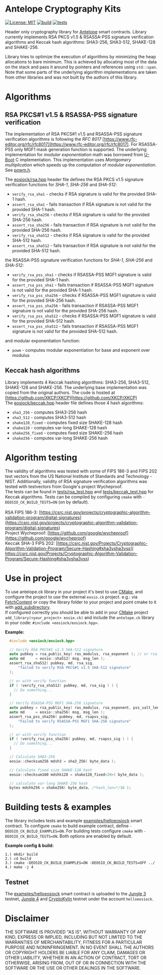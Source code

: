 # Antelope Cryptography Kits
[![License: MIT](https://img.shields.io/badge/License-MIT-blue.svg)](LICENSE)
[![build](https://github.com/ZeroPass/antelope.ck/actions/workflows/build.yml/badge.svg?branch=master)](https://github.com/ZeroPass/antelope.ck/actions/workflows/build.yml)
[![tests](https://github.com/ZeroPass/antelope.ck/actions/workflows/tests.yml/badge.svg?branch=master)](https://github.com/ZeroPass/antelope.ck/actions/workflows/tests.yml)

Header only cryptography library for [Antelope](https://github.com/antelopeIO)  smart contracts.
Library currently implements RSA PKCS v1.5 & RSASSA-PSS signature verification algorithms and Keccak hash algorithms: SHA3-256, SHA3-512, SHAKE-128 and SHAKE-256.

Library tries to optimize the execution of algorithms by minimizing the heap allocations to bare minimum. This is achieved by allocating most of the data on the stack and pass it around by pointers and references using `std::span`. Note that some parts of the underlying algorithm implementations are taken from other libraries and was not built by the authors of this library.

# Algorithms
## RSA PKCS#1 v1.5 & RSASSA-PSS signature verification
The implementation of RSA PKCS#1 v1.5 and RSASSA-PSS signature verification algorithms is following the *RFC 8017* [https://www.rfc-editor.org/rfc/rfc8017](https://www.rfc-editor.org/rfc/rfc8017). For RSASSA-PSS only MGF1 mask generation function is supported. The underlying implementation for *modular exponentiation* math was borrowed from [U-Boot](https://github.com/u-boot/u-boot) C implementation. This implementation uses *Montgomery multiplication* which speeds up the computation of *modular exponentiation*. See [powm.h](include/eosiock/c/powm.h).

The [eosiock/rsa.hpp](include/eosiock/rsa.hpp) header file defines the RSA PKCS v1.5 signature verification functions for *SHA-1*, *SHA-256* and *SHA-512*:
- `verify_rsa_sha1` - checks if RSA signature is valid for the provided SHA-1 hash.
- `assert_rsa_sha1` - fails transaction if RSA signature is not valid for the provided SHA-1 hash.
- `verify_rsa_sha256` - checks if RSA signature is valid for the provided SHA-256 hash.
- `assert_rsa_sha256` - fails transaction if RSA signature is not valid for the provided SHA-256 hash.
- `verify_rsa_sha512` - checks if RSA signature is valid for the provided SHA-512 hash.
- `assert_rsa_sha512` - fails transaction if RSA signature is not valid for the provided SHA-512 hash.

the RSASSA-PSS signature verification functions for *SHA-1*, *SHA-256* and *SHA-512*:
- `verify_rsa_pss_sha1` - checks if RSASSA-PSS MGF1 signature is valid for the provided SHA-1 hash.
- `assert_rsa_pss_sha1` - fails transaction if RSASSA-PSS MGF1 signature is not valid for the provided SHA-1 hash.
- `verify_rsa_pss_sha256` - checks if RSASSA-PSS MGF1 signature is valid for the provided SHA-256 hash.
- `assert_rsa_pss_sha256` - fails transaction if RSASSA-PSS MGF1 signature is not valid for the provided SHA-256 hash.
- `verify_rsa_pss_sha512` - checks if RSASSA-PSS MGF1 signature is valid for the provided SHA-512 hash.
- `assert_rsa_pss_sha512` - fails transaction if RSASSA-PSS MGF1 signature is not valid for the provided SHA-512 hash.

and modular exponentiation function:
- `powm` - computes modular exponentiation for base and exponent over modulus

## Keccak hash algorithms
Library implements 4 Keccak hashing algorithms: SHA3-256, SHA3-512, SHAKE-128 and SHAKE-256. The underlying base implementation was copied from the original authors. The code is hosted at [https://github.com/XKCP/XKCP](https://github.com/XKCP/XKCP)
<br>The [eosiock/keccak.hpp](include/eosiock/keccak.hpp) header file defines those 4 hash algorithms:
- `sha3_256` - computes SHA3-256 hash
- `sha3_512` - computes SHA3-512 hash
- `shake128_fixed` - computes fixed size  SHAKE-128 hash
- `shake128` - computes var-long SHAKE-128 hash
- `shake256_fixed` - computes fixed size SHAKE-256 hash
- `shake256` - computes var-long SHAKE-256 hash

# Algorithm testing
The validity of algorithms was tested with some of FIPS 186-3 and FIPS 202 test vectors from the US National Institute of Standards and Technology - NIST. Additionally, validity of RSA signature verification algorithms was tested with testvectors from Google's project Wycheproof.
<br>The tests can be found in [tests/rsa_test.hpp](tests/include/eosiock/tests/rsa_test.hpp) and [tests/keccak_test.hpp](tests/include/eosiock/tests/keccak_test.hpp) for Keccak algorithms. Tests can be compiled by configuring `cmake` with `-DEOSIO_CK_BUILD_TESTS=ON` (on by default).
<br><br>RSA FIPS 186-3: [https://csrc.nist.gov/projects/cryptographic-algorithm-validation-program/digital-signatures](https://csrc.nist.gov/projects/cryptographic-algorithm-validation-program/digital-signatures)
<br>Project Wycheproof: [https://github.com/google/wycheproof](https://github.com/google/wycheproof)
<br>Keccak SHA-3 FIPS 202: [https://csrc.nist.gov/Projects/Cryptographic-Algorithm-Validation-Program/Secure-Hashing#sha3vsha3vss]( https://csrc.nist.gov/Projects/Cryptographic-Algorithm-Validation-Program/Secure-Hashing#sha3vsha3vss)

# Use in project
To use antelope.ck library in your project it's best to use [CMake](https://cmake.org/), and configure the project to use the external `eosio.ck` project. e.g.: via [FetchContent](https://cmake.org/cmake/help/latest/module/FetchContent.html) or copy the library folder to your project and point cmake to it with [add_subdirectory](https://cmake.org/cmake/help/latest/command/add_subdirectory.html). <br>If configured correctly you should be able to add in your [CMake](https://cmake.org/) project `add_library(<your_project> eosio.ck)` and include the `antelope.ck` library in your code: `#include <eosiock/eosiock.hpp>`.

**Example:**
```cpp
  #include <eosiock/eosiock.hpp>

  // Verify RSA PKCS#1 v1.5 SHA-512 signature
  auto pubkey = rsa_public_key( ras_modulus, rsa_exponent ); // or rsa_public_key_view(...)
  auto md     = eosio::sha512( msg, msg_len );
  assert_rsa_sha512( pubkey, md, rsa_sig,
      "failed to verify RSA PKCS#1 v1.5 SHA-512 signature"
  );

  // or with verify function
  if ( !verify_rsa_sha512( pubkey, md, rsa_sig ) ) {
    // Do something...
  }

  // Verify RSASSA-PSS MGF1 SHA-256 signature
  auto pubkey = rsa_public_key( ras_modulus, rsa_exponent, pss_salt_len ); // or rsa_public_key_view(...)
  auto md     = eosio::sha256( msg, msg_len );
  assert_rsa_pss_sha256( pubkey, md, rsapss_sig,
      "Failed to verify RSASSA-PSS MGF1 SHA-256 signature"
  );

  // or with verify function
  if ( !verify_rsa_pss_sha256( pubkey, md, rsapss_sig ) ) {
    // Do something...
  }

  // Calculate SHA3-256
  eosio::checksum256 mdsh3 = sha3_256( byte_data );

  // Calculate fixed size SHAKE-128 hash
  eosio::checksum160 mdshk128 = shake128_fixed<20>( byte_data );

  // calculate var-long SHAKE-256 hash
  bytes mdshk256 = shake256( byte_data, /*hash_len=*/16 );
```

# Building tests & examples
The library includes tests and example [examples/helloeosiock](examples/helloeosiock) smart contract. To configure `cmake` to build example contract, define `-DEOSIO_CK_BUILD_EXAMPLES=ON`. For building tests configure `cmake` with `-DEOSIO_CK_BUILD_TESTS=ON`. Both options are enabled by default.

**Example config & build:**
```
1.) mkdir build
2.) cd build
3.) cmake -DEOSIO_CK_BUILD_EXAMPLES=ON -DEOSIO_CK_BUILD_TESTS=OFF ../
4.) make -j 4
```
## Testnet
The [examples/helloeosiock](examples/helloeosiock) smart contract is uploaded to the [Jungle 3](https://jungle3.bloks.io/account/helloeosiock) testnet, [Jungle 4](https://jungle4.eosq.eosnation.io/account/helloeosiock) and [CryptoKylin](https://kylin.eosq.eosnation.io/account/helloeosiock) testnet under the account `helloeosiock`.

# Disclaimer
THE SOFTWARE IS PROVIDED "AS IS", WITHOUT WARRANTY OF ANY KIND, EXPRESS OR IMPLIED, INCLUDING BUT NOT LIMITED TO THE WARRANTIES OF MERCHANTABILITY, FITNESS FOR A PARTICULAR PURPOSE AND NONINFRINGEMENT. IN NO EVENT SHALL THE AUTHORS OR COPYRIGHT HOLDERS BE LIABLE FOR ANY CLAIM, DAMAGES OR OTHER LIABILITY, WHETHER IN AN ACTION OF CONTRACT, TORT OR OTHERWISE, ARISING FROM, OUT OF OR IN CONNECTION WITH THE SOFTWARE OR THE USE OR OTHER DEALINGS IN THE SOFTWARE.
